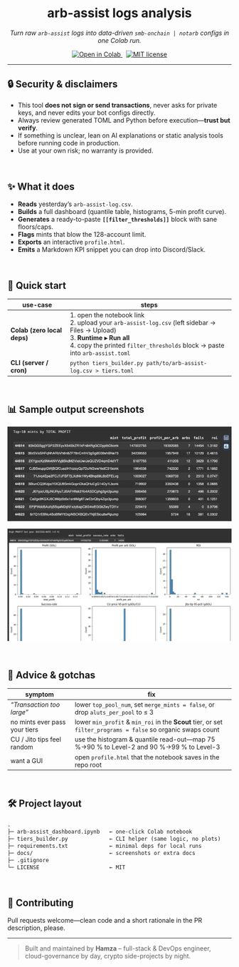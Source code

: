<!-- README.md -->
<h1 align="center">arb-assist logs analysis</h1>

<p align="center">
  <em>Turn raw <code>arb-assist</code> logs into data-driven <code>smb-onchain | notarb</code> configs in one Colab run.</em>
</p>

<p align="center">
  <a href="https://colab.research.google.com/drive/1IfJ-A1Ppu1v2OzpFw_gv1f3Eu9W9aK6K?usp=sharing">
    <img alt="Open in Colab" src="https://img.shields.io/badge/Google%20Colab-%23F9A825.svg?style=for-the-badge&logo=googlecolab&logoColor=white">
  </a>
  &nbsp;
  <a href="LICENSE">
    <img alt="MIT license" src="https://img.shields.io/badge/license-MIT-blue.svg?style=for-the-badge">
  </a>
</p>

---

## 🔒 Security & disclaimers

* This tool **does not sign or send transactions**, never asks for private keys, and never edits your bot configs directly.  
* Always review generated TOML and Python before execution—**trust but verify**.  
* If something is unclear, lean on AI explanations or static analysis tools before running code in production.  
* Use at your own risk; no warranty is provided.

<br>

## ✨ What it does
* **Reads** yesterday’s `arb-assist-log.csv`.
* **Builds** a full dashboard (quantile table, histograms, 5-min profit curve).
* **Generates** a ready-to-paste **`[[filter_thresholds]]`** block with sane floors/caps.
* **Flags** mints that blow the 128-account limit.
* **Exports** an interactive `profile.html`.
* **Emits** a Markdown KPI snippet you can drop into Discord/Slack.

<br>

## 🚀 Quick start
| use-case | steps |
| --- | --- |
| **Colab (zero local deps)** | 1. open the notebook link<br>2. upload your `arb-assist-log.csv` (left sidebar → Files → Upload)<br>3. **Runtime ▸ Run all**<br>4. copy the printed `filter_thresholds` block → paste into `arb-assist.toml` |
| **CLI (server / cron)** | `python tiers_builder.py path/to/arb-assist-log.csv > tiers.toml` |

<br>

## 📊 Sample output screenshots
![Stats](docs/dashboard_sample.png)

![dashboard](docs/dashboard_sample2.png)

<br>

## 📝 Advice & gotchas

| symptom | fix |
| --- | --- |
| *“Transaction too large”* | lower `top_pool_num`, set `merge_mints = false`, or drop `aluts_per_pool` to ≤ 3 |
| no mints ever pass your tiers | lower `min_profit` & `min_roi` in the **Scout** tier, or set `filter_programs = false` so organic swaps count |
| CU / Jito tips feel random | use the histogram & quantile read-out—map 75 %→90 % to Level-2 and 90 %→99 % to Level-3 |
| want a GUI | open `profile.html` that the notebook saves in the repo root |

<br>

## 🛠 Project layout
```text
.
├─ arb-assist_dashboard.ipynb   ← one-click Colab notebook  
├─ tiers_builder.py             ← CLI helper (same logic, no plots)  
├─ requirements.txt             ← minimal deps for local runs  
├─ docs/                        ← screenshots or extra docs  
├─ .gitignore  
└─ LICENSE                      ← MIT
```

<br>

## 🤝 Contributing
Pull requests welcome—clean code and a short rationale in the PR description, please.

---

> Built and maintained by **Hamza** – full-stack & DevOps engineer, cloud-governance by day, crypto side-projects by night.
